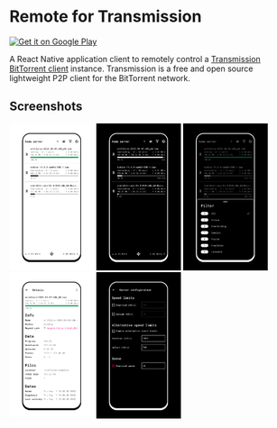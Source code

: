 # Remote for Transmission

[<img alt="Get it on Google Play" height="60" src="https://play.google.com/intl/es-419/badges/static/images/badges/en_badge_web_generic.png" />](https://play.google.com/store/apps/details?id=ar.jg.remote)

A React Native application client to remotely control a [Transmission BitTorrent client](https://transmissionbt.com/) instance.
Transmission is a free and open source lightweight P2P client for the BitTorrent network.

## Screenshots

<p>
  <img src="./.github/screenshots/screenshot-0.jpg" width="150">
  <img src="./.github/screenshots/screenshot-1.jpg" width="150">
  <img src="./.github/screenshots/screenshot-2.jpg" width="150">
  <img src="./.github/screenshots/screenshot-3.jpg" width="150">
  <img src="./.github/screenshots/screenshot-4.jpg" width="150">
</p>
